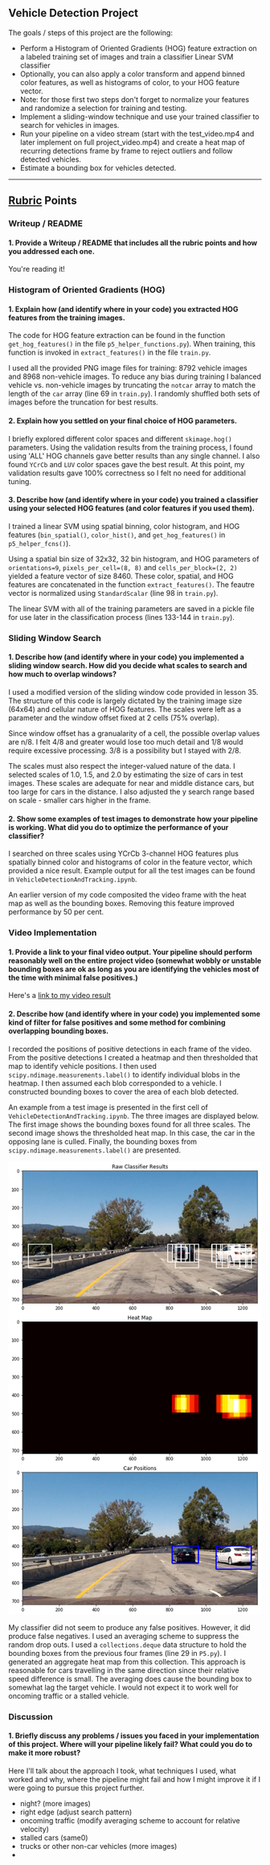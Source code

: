 
## Vehicle Detection Project

The goals / steps of this project are the following:

* Perform a Histogram of Oriented Gradients (HOG) feature extraction on a labeled training set of images and train a classifier Linear SVM classifier
* Optionally, you can also apply a color transform and append binned color features, as well as histograms of color, to your HOG feature vector. 
* Note: for those first two steps don't forget to normalize your features and randomize a selection for training and testing.
* Implement a sliding-window technique and use your trained classifier to search for vehicles in images.
* Run your pipeline on a video stream (start with the test_video.mp4 and later implement on full project_video.mp4) and create a heat map of recurring detections frame by frame to reject outliers and follow detected vehicles.
* Estimate a bounding box for vehicles detected.

[//]: # (Image References)
[image1]: ./output_images/image1.png

---

## [Rubric](https://review.udacity.com/#!/rubrics/513/view) Points

### Writeup / README

#### 1. Provide a Writeup / README that includes all the rubric points and how you addressed each one. 

You're reading it!

### Histogram of Oriented Gradients (HOG)

#### 1. Explain how (and identify where in your code) you extracted HOG features from the training images.

The code for HOG feature extraction can be found in the function `get_hog_features()` in the file `p5_helper_functions.py`).  When training, this function is invoked in `extract_features()` in the file `train.py`.

I used all the provided PNG image files for training: 8792 vehicle images and 8968 non-vehicle images. To reduce any bias during training I balanced vehicle vs. non-vehicle images by truncating the `notcar` array to match the length of the `car` array (line 69 in `train.py`). I randomly shuffled both sets of images before the truncation for best results.

#### 2. Explain how you settled on your final choice of HOG parameters.

I briefly explored different color spaces and different `skimage.hog()` parameters. Using the validation results from the training process, I found using 'ALL' HOG channels gave better results than any single channel. I also found `YCrCb` and `LUV` color spaces gave the best result. At this point, my validation results gave 100% correctness so I felt no need for additional tuning.

#### 3. Describe how (and identify where in your code) you trained a classifier using your selected HOG features (and color features if you used them).

I trained a linear SVM using spatial binning, color histogram, and HOG features (`bin_spatial()`, `color_hist()`, and `get_hog_features()` in `p5_helper_fcns()`).

Using a spatial bin size of 32x32, 32 bin histogram, and HOG parameters of `orientations=9`, `pixels_per_cell=(8, 8)` and `cells_per_block=(2, 2)` yielded a feature vector of size 8460. These color, spatial, and HOG features are concatenated in the function `extract_features()`. The feautre vector is normalized using `StandardScalar` (line 98 in `train.py`).

The linear SVM with all of the training parameters are saved in a pickle file for use later in the classification process (lines 133-144 in `train.py`).

### Sliding Window Search

#### 1. Describe how (and identify where in your code) you implemented a sliding window search.  How did you decide what scales to search and how much to overlap windows?

I used a modified version of the sliding window code provided in lesson 35. The structure of this code is largely dictated by the training image size (64x64) and cellular nature of HOG features. The scales were left as a parameter and the window offset fixed at 2 cells (75% overlap). 

Since window offset has a granualarity of a cell, the possible overlap values are n/8. I felt 4/8 and greater would lose too much detail and 1/8 would require excessive processing. 3/8 is a possibility but I stayed with 2/8.

The scales must also respect the integer-valued nature of the data. I selected scales of 1.0, 1.5, and 2.0 by estimating the size of cars in test images. These scales are adequate for near and middle distance cars, but too large for cars in the distance. I also adjusted the y search range based on scale - smaller cars higher in the frame.

#### 2. Show some examples of test images to demonstrate how your pipeline is working.  What did you do to optimize the performance of your classifier?

I searched on three scales using YCrCb 3-channel HOG features plus spatially binned color and histograms of color in the feature vector, which provided a nice result.  Example output for all the test images can be found in `VehicleDetectionAndTracking.ipynb`.

An earlier version of my code composited the video frame with the heat map as well as the bounding boxes. Removing this feature improved performance by 50 per cent.

### Video Implementation

#### 1. Provide a link to your final video output.  Your pipeline should perform reasonably well on the entire project video (somewhat wobbly or unstable bounding boxes are ok as long as you are identifying the vehicles most of the time with minimal false positives.)
Here's a [link to my video result](./project_output.mp4)


#### 2. Describe how (and identify where in your code) you implemented some kind of filter for false positives and some method for combining overlapping bounding boxes.

I recorded the positions of positive detections in each frame of the video.  From the positive detections I created a heatmap and then thresholded that map to identify vehicle positions.  I then used `scipy.ndimage.measurements.label()` to identify individual blobs in the heatmap.  I then assumed each blob corresponded to a vehicle.  I constructed bounding boxes to cover the area of each blob detected.  

An example from a test image is presented in the first cell of `VehicleDetectionAndTracking.ipynb`. The three images are displayed below. The first image shows the bounding boxes found for all three scales. The second image shows the thresholded heat map. In this case, the car in the opposing lane is culled. Finally, the bounding boxes from `scipy.ndimage.measurements.label()` are presented.

![alt test][image1]

My classifier did not seem to produce any false positives. However, it did produce false negatives. I used an averaging scheme to suppress the random drop outs. I used a `collections.deque` data structure to hold the bounding boxes from the previous four frames (line 29 in `P5.py`). I generated an aggregate heat map from this collection. This approach is reasonable for cars travelling in the same direction since their relative speed difference is small. The averaging does cause the bounding box to somewhat lag the target vehicle. I would not expect it to work well for oncoming traffic or a stalled vehicle.

### Discussion

#### 1. Briefly discuss any problems / issues you faced in your implementation of this project.  Where will your pipeline likely fail?  What could you do to make it more robust?

Here I'll talk about the approach I took, what techniques I used, what worked and why, where the pipeline might fail and how I might improve it if I were going to pursue this project further. 
- night? (more images)
- right edge (adjust search pattern)
- oncoming traffic (modify averaging scheme to account for relative velocity)
- stalled cars (same0)
- trucks or other non-car vehicles (more images)
-  

